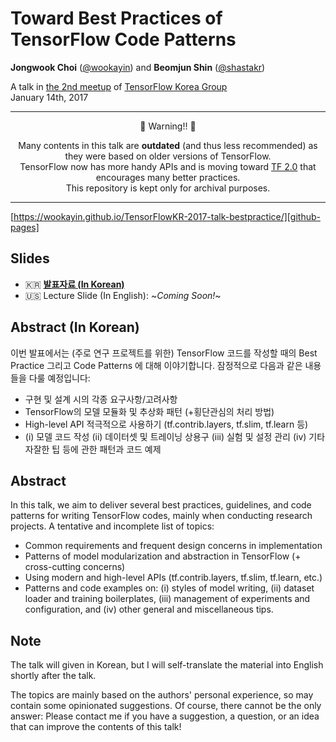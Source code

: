 Toward Best Practices of TensorFlow Code Patterns
==================================================

**Jongwook Choi** ([@wookayin][wookayin]) and
**Beomjun Shin** ([@shastakr][shastakr])

A talk in [the 2nd meetup][tfkr-meetup] of [TensorFlow Korea Group][tfkr-facebook] <br/>
January 14th, 2017


<hr>
<p align="center">
🚧 Warning!! 🚧
</p>
<p align="center">
Many contents in this talk are <b>outdated</b> (and thus less recommended) as they were based on older versions of TensorFlow.
<br/>
TensorFlow now has more handy APIs and is moving toward <a href="https://www.tensorflow.org/alpha/guide/effective_tf2">TF 2.0</a>
that encourages many better practices.
<br/>
This repository is kept only for archival purposes.
</p>

<hr>

[https://wookayin.github.io/TensorFlowKR-2017-talk-bestpractice/][github-pages]


Slides
------

- :kr: [**발표자료 (In Korean)**](https://wookayin.github.io/TensorFlowKR-2017-talk-bestpractice/ko/)
- :us: Lecture Slide (In English): ~_Coming Soon!_~


Abstract (In Korean)
-----------------

이번 발표에서는 (주로 연구 프로젝트를 위한) TensorFlow 코드를 작성할 때의
Best Practice 그리고 Code Patterns 에 대해 이야기합니다.
잠정적으로 다음과 같은 내용들을 다룰 예정입니다:

- 구현 및 설계 시의 각종 요구사항/고려사항
- TensorFlow의 모델 모듈화 및 추상화 패턴 (+횡단관심의 처리 방법)
- High-level API 적극적으로 사용하기 (tf.contrib.layers, tf.slim, tf.learn 등)
- (i) 모델 코드 작성 (ii) 데이터셋 및 트레이닝 상용구 (iii) 실험 및 설정 관리 (iv) 기타 자잘한 팁 등에 관한 패턴과 코드 예제


Abstract
--------

In this talk, we aim to deliver several best practices, guidelines, and code patterns for writing TensorFlow codes,
mainly when conducting research projects.
A tentative and incomplete list of topics:

- Common requirements and frequent design concerns in implementation
- Patterns of model modularization and abstraction in TensorFlow (+ cross-cutting concerns)
- Using modern and high-level APIs (tf.contrib.layers, tf.slim, tf.learn, etc.)
- Patterns and code examples on: (i) styles of model writing, (ii) dataset loader and training boilerplates, (iii) management of experiments and configuration,
  and (iv) other general and miscellaneous tips.


Note
----

The talk will given in Korean, but I will self-translate the material into English shortly after the talk.

The topics are mainly based on the authors' personal experience, so may contain some opinionated suggestions.
Of course, there cannot be the only answer:
Please contact me if you have a suggestion, a question, or an idea that can improve the contents of this talk!

[tfkr-meetup]: http://onoffmix.com/event/86620
[tfkr-facebook]: https://www.facebook.com/groups/TensorFlowKR/
[github-pages]: https://wookayin.github.io/TensorFlowKR-2017-talk-bestpractice/

[wookayin]: https://github.com/wookayin
[shastakr]: https://github.com/shastakr
